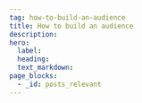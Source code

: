 ```yaml
---
tag: how-to-build-an-audience
title: How to build an audience
description:
hero:
  label:
  heading:
  text_markdown:
page_blocks:
  - _id: posts_relevant
---
```

